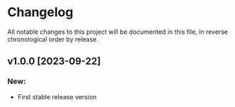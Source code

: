 # Changelog

All notable changes to this project will be documented in this file, in reverse chronological order by release.

## v1.0.0 [2023-09-22]

### New:
* First stable release version
